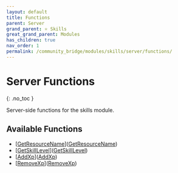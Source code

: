 ```yaml
---
layout: default
title: Functions
parent: Server
grand_parent: ⭐ Skills
great_grand_parent: Modules
has_children: true
nav_order: 1
permalink: /community_bridge/modules/skills/server/functions/
---
```


# Server Functions
{: .no_toc }

Server-side functions for the skills module.

## Available Functions

- [[GetResourceName](GetResourceName/)]([GetResourceName](GetResourceName))
- [[GetSkillLevel](GetSkillLevel/)]([GetSkillLevel](GetSkillLevel))
- [[AddXp](AddXp/)]([AddXp](AddXp))
- [[RemoveXp](RemoveXp/)]([RemoveXp](RemoveXp))
